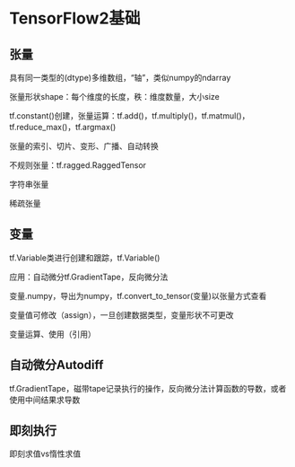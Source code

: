 # TensorFlow2基础

## 张量

具有同一类型的(dtype)多维数组，“轴”，类似numpy的ndarray

张量形状shape：每个维度的长度，秩：维度数量，大小size

tf.constant()创建，张量运算：tf.add()，tf.multiply()，tf.matmul()，tf.reduce_max()，tf.argmax()

张量的索引、切片、变形、广播、自动转换

不规则张量：tf.ragged.RaggedTensor

字符串张量

稀疏张量

## 变量

tf.Variable类进行创建和跟踪，tf.Variable()

应用：自动微分tf.GradientTape，反向微分法

变量.numpy，导出为numpy，tf.convert_to_tensor(变量)以张量方式查看

变量值可修改（assign），一旦创建数据类型，变量形状不可更改

变量运算、使用（引用）

## 自动微分Autodiff

tf.GradientTape，磁带tape记录执行的操作，反向微分法计算函数的导数，或者使用中间结果求导数

## 即刻执行

即刻求值vs惰性求值